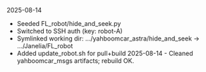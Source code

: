 2025-08-14
- Seeded FL_robot/hide_and_seek.py
- Switched to SSH auth (key: robot-A)
- Symlinked working dir: .../yahboomcar_astra/hide_and_seek -> .../Janelia/FL_robot
- Added update_robot.sh for pull+build
2025-08-14 - Cleaned yahboomcar_msgs artifacts; rebuild OK.
